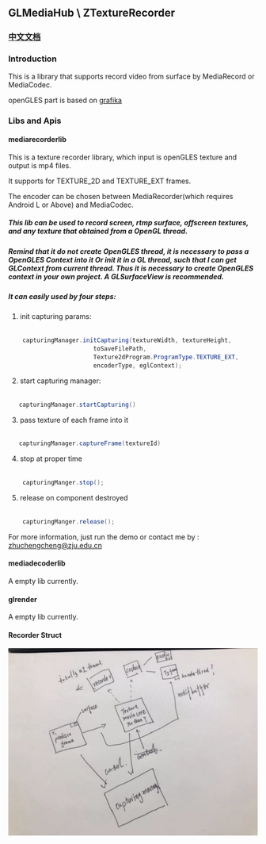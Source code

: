 ## GLMediaHub \ ZTextureRecorder

### [中文文档](./doc/ChineseDoc.md)

### Introduction

 This is a library that supports record video from surface by MediaRecord or MediaCodec.

 openGLES part is based on [grafika](https://github.com/google/grafika)

### Libs and Apis

#### mediarecorderlib

This is a texture recorder library, which input is openGLES texture and output is mp4 files.

It supports for TEXTURE_2D and TEXTURE_EXT frames.

The encoder can be chosen between MediaRecorder(which requires Android L or Above) and MediaCodec.

##### This lib can be used to record screen, rtmp surface, offscreen textures, and any texture that obtained from a OpenGL thread.

##### Remind that it do not create OpenGLES thread, it is necessary to pass a OpenGLES Context into it Or init it in a GL thread, such that I can get GLContext from current thread. Thus it is necessary to create OpenGLES context in your own project. A GLSurfaceView is recommended.

##### It can easily used by four steps:


1. init capturing params:

```java

    capturingManager.initCapturing(textureWidth, textureHeight,
                        toSaveFilePath,
                        Texture2dProgram.ProgramType.TEXTURE_EXT,
                        encoderType, eglContext);
```

2. start capturing manager:

```java

   capturingManager.startCapturing()

```

3. pass texture of each frame into it

```java

   capturingManager.captureFrame(textureId)

```

4. stop at proper time

```java

    capturingManger.stop();

```

5. release on component destroyed

```java

    capturingManger.release();

```

For more information, just run the demo or contact me by : zhuchengcheng@zju.edu.cn

#### mediadecoderlib

A empty lib currently.

#### glrender

A empty lib currently.

#### Recorder Struct

![StructImg2](./doc/projectStructs.jpeg)

